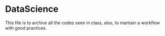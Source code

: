 # DataScience

This file is to archive all the codes seen in class, also, to mantain a workflow with good practices.
